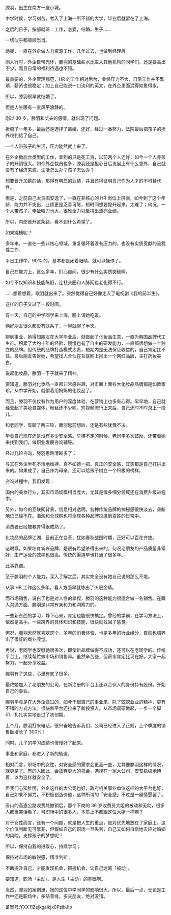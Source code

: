 滕羽，出生在南方一座小城。

中学时候，学习刻苦，考入了上海一所不错的大学，毕业后就留在了上海。

之后的日子，按部就班：工作，恋爱，结婚，生子……

一切似乎都顺顺当当。

她呢，一直在外企做人力资源工作，几年过去，也做到经理层。

刚入行时，外企自带光环，滕羽的基础薪水比进入其他机构的同学们，还是要高出不少，而且日常的福利待遇也不错。

最重要的，外企管理规范，HR 的工作相对后台，业绩压力不大，日常工作并不繁琐，薪资也很稳定；加上自己能说一口流利的英文，在外企里面混得如鱼得水。

所以，滕羽很早就结婚了。

但是人生哪有一直风平浪静的。

刚过 30 岁，滕羽和丈夫的感情，就出现了问题。

折腾了一年多，最后还是选择了离婚，还好，经过一番努力，法院最后把孩子的抚养权判给了自己。

一个人带孩子的生活，压力陡然就上来了。

在外企做后台类型的工作，拿到的只是死工资，以前两个人还好，如今一个人养孩子的开销很大。如今外企裁员也多，滕羽还是担心日后发展上有什么意外，自己就没有了经济来源，生活怎么办？孩子怎么办？

想要晋升加薪的话，那得有明显的业绩，并且还得证明自己作为人才的不可替代性。

但是，之前自己太贪图安逸了，一直在非核心的 HR 岗位上徘徊，如今到了这个年龄，能力并不突出，业绩更是乏善可陈，短时间想要提升起来，太难了；何况，一个人带孩子，牵扯精力也大，很难全力以赴拼出漂亮业绩。

所以，内部晋升这条路，看不到什么希望了。

如果跳槽呢？

多年来，一直在一些非核心领域，重复循环着没有压力的，也没有实质贡献的流程性工作。

平日工作中，90\% 的，基本都是闭着眼睛，就可以操作了。

自己在能力上，这么多年，扪心自问，很少有什么实质突破啊。

如今不仅知识和技能陈旧，连社交圈和人脉网也老化得不行。

……想着想着，眼泪就出来了。突然觉得自己好像走入了电视剧《我的前半生》。

这样的日子又过了一段时间。

有一天，自己的中学同学来上海，晚上请她吃饭。

俩好朋友很久都没有联系了，一聊就聊了半天。

聊到事业，她得知朋友在大学毕业后，就做起了化妆品生意，一直为韩国品牌代工生产。积累了大约十年的经验，慢慢也有了自主的研发能力，一直都很想做一个独立的品牌。但传统的品牌打造模式太贵，短期内是无法保证收益的，自己肯定扛不住。最后朋友告诉她，希望找人合伙在互联网上推出一个网红品牌，主打药妆美白。

说起化妆品，滕羽一下子就来了精神。

要知道，滕羽对化妆品一直都非常感兴趣，对市面上面各大化妆品品牌都是如数家珍。从中学开始，就偷着用妈妈的化妆品了。

而且，滕羽不仅仅有作为用户的深度体验，在营销上也多有心得。早早地，自己就经营起了美妆自媒体，粉丝还不少呢。短视频流行上来后，自己还时不时录上一段儿。

和老同学，有聊了两三轮，滕羽思前想后，还是有些犹豫不决。

毕竟自己现在还是没有多少安全感。举棋不定的时候，老同学多次鼓励，还带着她来找到我们，做职业发展咨询辅导。

经过几轮咨询，滕羽思路清晰多了：

与其在外企半死不活地维持，真不如搏一把。真正的安全感，其实都是自己打拼出来的。如果成了，自己作为母亲，还可以给孩子树立一个积极的榜样。

咨询过程中，我们发现：

国内的美妆行业，其实市场规模相当庞大，尤其是很多细分领域还在消费升级进程中。

另外，如今的互联网背景，信息相对透明，各种传统品牌的神秘感很快淡去，垄断地位已经不在。海淘和全球购也将全球各种品牌拉进到百姓的日常中。

消费者已经被教育得很成熟了。

化妆品的品牌江湖，目前正在变革，犹如春秋战国时期，正好可以百花齐放。

这时候，如果培育新兴品牌，是很有希望杀得出来的。何况老朋友的产品质量非常好，生产运营的效率也很高。传统的渠道早也打通了很多年。

此事靠谱。

至于滕羽的个人能力，深入了解之后，其实完全没有她自己说的那么不堪。

从事 HR 工作这么多年，看人方面早就练出了火眼金睛。

而市场销售，说白了也是对人性的拿捏，滕羽的这种能力很适合做一名销售。在跟人沟通方面，滕羽是非常有亲和力和洞察力的。

一些新东西的学习，静下心来，肯定也能很快搞定。曾经的学霸，在学习方法上，依然是高手。一些跨界的具体知识和技能，很快就找回了感觉。

何况，滕羽天然就喜欢这个，多年的消费体验，也是多年的行业缘分，自然也培养出了很好的商业嗅觉。

再说，老同学也安慰她很多次，即使新品牌做得不成功，还可以在老同学的。传统平台上，继续帮忙做市场和销售嘛。虽然辛苦些，但薪水肯定比现在好。大家一起努力，一起分享收益。

滕羽有了这些，心里有底了很多。

最终她加入了老朋友的公司，在新注册的平台上还以合伙人的身份持有股份。开始自己的事业。

滕羽毕竟是在大外企做过的，如今干起自己的事业来，除了兢兢业业的精神，更有不错的方式方法。很快新平台还拉来了新投资人。从市场调研做起，一步一个脚印，扎扎实实地走过了初创期。

上个月，滕羽打来电话，很兴奋地告诉我们，公司已经进入了正规，上个季度的销售额增长了 300\%！

同时，儿子的学习成绩也慢慢好了起来。

事业和家庭，都进入了新的轨道。

相对而言，职场中的女性，对安全感的需求会更高一些，尤其像滕羽这样的情况，就更是了。有的人因此，会放弃更大的机会，选择在一家大公司，安安稳稳地待着，以为这样就安全了。

但我们心知肚明，外企这样的大公司也好，政府机关事业单位这样的大平台也好，自己如果不努力，不积极创造价值，这种所谓的「安全感」不过是一厢情愿罢了。

唐山的高速公路收费处撤销后，那个下岗的 36 岁收费员大姐的被动和无助，很多人都当笑话看了，可职场中的很多人，本质上不都跟这位大姐一样嘛？

对于女性而言，还有一个问题，就是把人生的重点，绝对优先地放在了家庭上。这个价值判断无可厚非，但假如自己的职场一旦失利，自己又如何自信地去应对婚姻的风险，支撑孩子的梦想呢？

所以，保持自我的进取心，持续学习；

保持对市场的敏锐感，精准判断；

不断提升自己，才能发现机会，把握机会，让自己远离「被动」。

要知道，职场「主动」，是人生「主动」的基础啊。

当然，滕羽的案例里，她的这位中学同学的影响很大。所以，最后一点，无论是工作中还是职场中，多结善缘，多交朋友，绝对没错。

备案号:YXX11Zejkgaikjx0PzibJlp